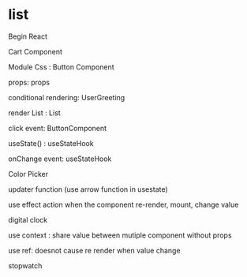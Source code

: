 # list

Begin React

Cart Component

Module Css : Button Component

props: props

conditional rendering: UserGreeting

render List : List

click event: ButtonComponent

useState() : useStateHook

onChange event: useStateHook

Color Picker

updater function (use arrow function in usestate)

use effect action when the component re-render, mount, change value


digital clock

use context : share value between mutiple component without props 

use ref: doesnot cause re render when value change

stopwatch 